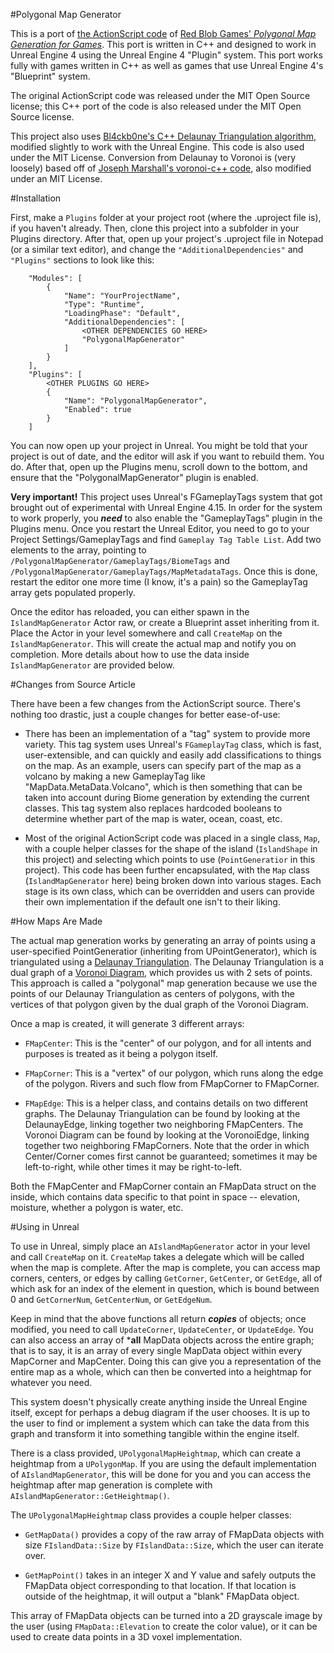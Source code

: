 #Polygonal Map Generator

This is a port of [the ActionScript code](https://github.com/amitp/mapgen2) of [Red Blob Games' *Polygonal Map Generation for Games*](http://www-cs-students.stanford.edu/~amitp/game-programming/polygon-map-generation/). This port is written in C++ and designed to work in Unreal Engine 4 using the Unreal Engine 4 "Plugin" system. This port works fully with games written in C++ as well as games that use Unreal Engine 4's "Blueprint" system.

The original ActionScript code was released under the MIT Open Source license; this C++ port of the code is also released under the MIT Open Source license.

This project also uses [Bl4ckb0ne's C++ Delaunay Triangulation algorithm](https://github.com/Bl4ckb0ne/delaunay-triangulation), modified slightly to work with the Unreal Engine. This code is also used under the MIT License. Conversion from Delaunay to Voronoi is (very loosely) based off of [Joseph Marshall's voronoi-c++ code](https://bitbucket.org/jlm/voronoi-c/src/b06aa9cccba6392d28ad7d7cae9a7361efb22c94?at=default), also modified under an MIT License.

#Installation

First, make a `Plugins` folder at your project root (where the .uproject file is), if you haven't already. Then, clone this project into a subfolder in your Plugins directory. After that, open up your project's .uproject file in Notepad (or a similar text editor), and change the `"AdditionalDependencies"` and `"Plugins"` sections to look like this:

```
	"Modules": [
		{
			"Name": "YourProjectName",
			"Type": "Runtime",
			"LoadingPhase": "Default",
			"AdditionalDependencies": [
				<OTHER DEPENDENCIES GO HERE>
				"PolygonalMapGenerator"
			]
		}
	],
	"Plugins": [
		<OTHER PLUGINS GO HERE>
		{
			"Name": "PolygonalMapGenerator",
			"Enabled": true
		}
	]
```

You can now open up your project in Unreal. You might be told that your project is out of date, and the editor will ask if you want to rebuild them. You do. After that, open up the Plugins menu, scroll down to the bottom, and ensure that the "PolygonalMapGenerator" plugin is enabled.

**Very important!** This project uses Unreal's FGameplayTags system that got brought out of experimental with Unreal Engine 4.15. In order for the system to work properly, you ***need*** to also enable the "GameplayTags" plugin in the Plugins menu. Once you restart the Unreal Editor, you need to go to your Project Settings/GameplayTags and find `Gameplay Tag Table List`. Add two elements to the array, pointing to `/PolygonalMapGenerator/GameplayTags/BiomeTags` and `/PolygonalMapGenerator/GameplayTags/MapMetadataTags`. Once this is done, restart the editor one more time (I know, it's a pain) so the GameplayTag array gets populated properly.

Once the editor has reloaded, you can either spawn in the `IslandMapGenerator` Actor raw, or create a Blueprint asset inheriting from it. Place the Actor in your level somewhere and call `CreateMap` on the `IslandMapGenerator`. This will create the actual map and notify you on completion. More details about how to use the data inside `IslandMapGenerator` are provided below.

#Changes from Source Article

There have been a few changes from the ActionScript source. There's nothing too drastic, just a couple changes for better ease-of-use:

* There has been an implementation of a "tag" system to provide more variety. This tag system uses Unreal's `FGameplayTag` class, which is fast, user-extensible, and can quickly and easily add classifications to things on the map. As an example, users can specify part of the map as a volcano by making a new GameplayTag like "MapData.MetaData.Volcano", which is then something that can be taken into account during Biome generation by extending the current classes. This tag system also replaces hardcoded booleans to determine whether part of the map is water, ocean, coast, etc.

* Most of the original ActionScript code was placed in a single class, `Map`, with a couple helper classes for the shape of the island (`IslandShape` in this project) and selecting which points to use (`PointGeneratior` in this project). This code has been further encapsulated, with the `Map` class (`IslandMapGenerator` here) being broken down into various stages. Each stage is its own class, which can be overridden and users can provide their own implementation if the default one isn't to their liking.

#How Maps Are Made

The actual map generation works by generating an array of points using a user-specified PointGeneratior (inheriting from UPointGenerator), which is triangulated using a [Delaunay Triangulation](https://en.wikipedia.org/wiki/Delaunay_triangulation). The Delaunay Triangulation is a dual graph of a [Voronoi Diagram](https://en.wikipedia.org/wiki/Voronoi_diagram), which provides us with 2 sets of points. This approach is called a "polygonal" map generation because we use the points of our Delaunay Triangulation as centers of polygons, with the vertices of that polygon given by the dual graph of the Voronoi Diagram.

Once a map is created, it will generate 3 different arrays:

* `FMapCenter`: This is the "center" of our polygon, and for all intents and purposes is treated as it being a polygon itself.

* `FMapCorner`: This is a "vertex" of our polygon, which runs along the edge of the polygon. Rivers and such flow from FMapCorner to FMapCorner.

* `FMapEdge`: This is a helper class, and contains details on two different graphs. The Delaunay Triangulation can be found by looking at the DelaunayEdge, linking together two neighboring FMapCenters. The Voronoi Diagram can be found by looking at the VoronoiEdge, linking together two neighboring FMapCorners. Note that the order in which Center/Corner comes first cannot be guaranteed; sometimes it may be left-to-right, while other times it may be right-to-left.

Both the FMapCenter and FMapCorner contain an FMapData struct on the inside, which contains data specific to that point in space -- elevation, moisture, whether a polygon is water, etc.

#Using in Unreal

To use in Unreal, simply place an `AIslandMapGenerator` actor in your level and call `CreateMap` on it. `CreateMap` takes a delegate which will be called when the map is complete. After the map is complete, you can access map corners, centers, or edges by calling `GetCorner`, `GetCenter`, or `GetEdge`, all of which ask for an index of the element in question, which is bound between 0 and `GetCornerNum`, `GetCenterNum`, or `GetEdgeNum`. 

Keep in mind that the above functions all return ***copies*** of objects; once modified, you need to call `UpdateCorner`, `UpdateCenter`, or `UpdateEdge`. You can also access an array of ***all** MapData objects across the entire graph; that is to say, it is an array of every single MapData object within every MapCorner and MapCenter. Doing this can give you a representation of the entire map as a whole, which can then be converted into a heightmap for whatever you need.

This system doesn't physically create anything inside the Unreal Engine itself, except for perhaps a debug diagram if the user chooses. It is up to the user to find or implement a system which can take the data from this graph and transform it into something tangible within the engine itself.

There is a class provided, `UPolygonalMapHeightmap`, which can create a heightmap from a `UPolygonMap`. If you are using the default implementation of `AIslandMapGenerator`, this will be done for you and you can access the heightmap after map generation is complete with `AIslandMapGenerator::GetHeightmap()`.

The `UPolygonalMapHeightmap` class provides a couple helper classes:

* `GetMapData()` provides a copy of the raw array of FMapData objects with size `FIslandData::Size` by `FIslandData::Size`, which the user can iterate over.

* `GetMapPoint()` takes in an integer X and Y value and safely outputs the FMapData object corresponding to that location. If that location is outside of the heightmap, it will output a "blank" FMapData object.

This array of FMapData objects can be turned into a 2D grayscale image by the user (using `FMapData::Elevation` to create the color value), or it can be used to create data points in a 3D voxel implementation.